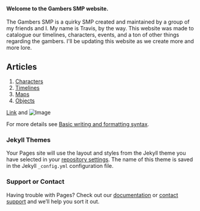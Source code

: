 #### Welcome to the Gambers SMP website.

The Gambers SMP is a quirky SMP created and maintained by a group of my friends and I. My name is Travis, by the way. This website was made to catalogue our timelines, characters, events, and a ton of other things regarding the gambers. I'll be updating this website as we create more and more lore.

## Articles

1. [Characters](url)
2. [Timelines](url)
3. [Maps](url)
4. [Objects](url)


[Link](url) and ![Image](src)

For more details see [Basic writing and formatting syntax](https://docs.github.com/en/github/writing-on-github/getting-started-with-writing-and-formatting-on-github/basic-writing-and-formatting-syntax).

### Jekyll Themes

Your Pages site will use the layout and styles from the Jekyll theme you have selected in your [repository settings](https://github.com/travis-hehe/gambers-smp/settings/pages). The name of this theme is saved in the Jekyll `_config.yml` configuration file.

### Support or Contact

Having trouble with Pages? Check out our [documentation](https://docs.github.com/categories/github-pages-basics/) or [contact support](https://support.github.com/contact) and we’ll help you sort it out.
